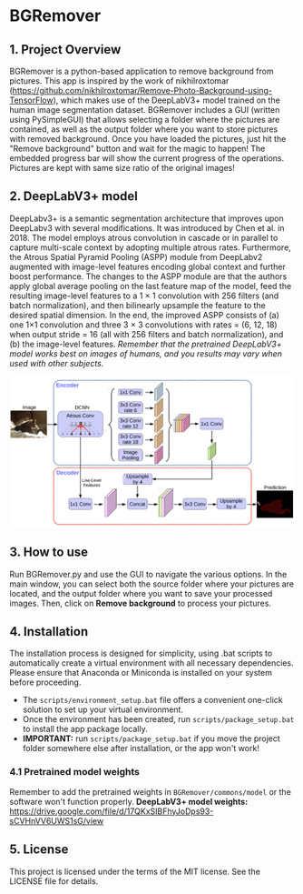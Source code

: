 # BGRemover

## 1. Project Overview
BGRemover is a python-based application to remove background from pictures. This app is inspired by the work of nikhilroxtomar (https://github.com/nikhilroxtomar/Remove-Photo-Background-using-TensorFlow), which makes use of the DeepLabV3+ model trained on the human image segmentation dataset. BGRemover includes a GUI (written using PySimpleGUI) that allows selecting a folder where the pictures are contained, as well as the output folder where you want to store pictures with removed background. Once you have loaded the pictures, just hit the "Remove background" button and wait for the magic to happen! The embedded progress bar will show the current progress of the operations. Pictures are kept with same size ratio of the original images! 

## 2. DeepLabV3+ model
DeepLabv3+ is a semantic segmentation architecture that improves upon DeepLabv3 with several modifications. It was introduced by Chen et al. in 2018. The model employs atrous convolution in cascade or in parallel to capture multi-scale context by adopting multiple atrous rates. Furthermore, the Atrous Spatial Pyramid Pooling (ASPP) module from DeepLabv2 augmented with image-level features encoding global context and further boost performance. The changes to the ASPP module are that the authors apply global average pooling on the last feature map of the model, feed the resulting image-level features to a 1 × 1 convolution with 256 filters (and batch normalization), and then bilinearly upsample the feature to the desired spatial dimension. In the end, the improved ASPP consists of (a) one 1×1 convolution and three 3 × 3 convolutions with rates = (6, 12, 18) when output stride = 16 (all with 256 filters and batch normalization), and (b) the image-level features. _Remember that the pretrained DeepLabV3+ model works best on images of humans, and you results may vary when used with other subjects._

![DeepLabV3+ model architecture](./docs/snapshots/DeepLabV3_snapshot.png)

## 3. How to use
Run BGRemover.py and use the GUI to navigate the various options. In the main window, you can select both the source folder where your pictures are located, and the output folder where you want to save your processed images. Then, click on **Remove background** to process your pictures.

## 4. Installation 
The installation process is designed for simplicity, using .bat scripts to automatically create a virtual environment with all necessary dependencies. Please ensure that Anaconda or Miniconda is installed on your system before proceeding.

- The `scripts/environment_setup.bat` file offers a convenient one-click solution to set up your virtual environment.
- Once the environment has been created, run `scripts/package_setup.bat` to install the app package locally.
- **IMPORTANT:** run `scripts/package_setup.bat` if you move the project folder somewhere else after installation, or the app won't work!

### 4.1 Pretrained model weights 
Remember to add the pretrained weights in `BGRemover/commons/model` or the software won't function properly. 
**DeepLabV3+ model weights:** https://drive.google.com/file/d/17QKxSIBFhyJoDps93-sCVHnVV6UWS1sG/view

## 5. License
This project is licensed under the terms of the MIT license. See the LICENSE file for details.




